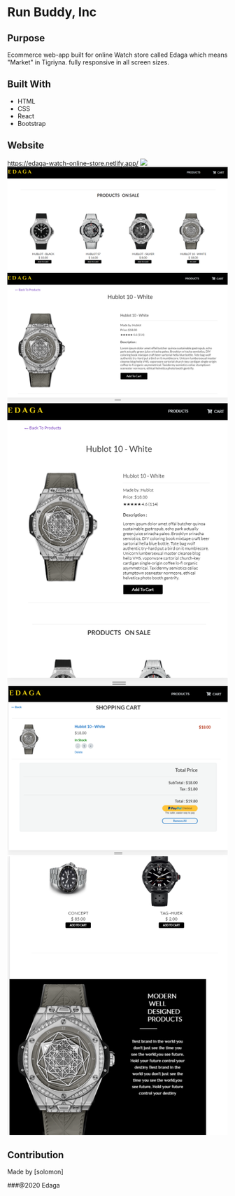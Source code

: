 # Run Buddy, Inc

## Purpose

Ecommerce web-app built for online Watch store called Edaga which means "Market" in Tigriyna.
fully responsive in all screen sizes.

## Built With

- HTML
- CSS
- React
- Bootstrap

## Website

https://edaga-watch-online-store.netlify.app/
<img src="./public/img/screenshot/Screenshot -1.png"/>
<img src="./public/img/screenshot/Screenshot-2.png"/>
<img src="./public/img/screenshot/Screenshot-3.png"/>
<img src="./public/img/screenshot/Screenshot-4.png"/>
<img src="./public/img/screenshot/Screenshot-5.png"/>
<img src="./public/img/screenshot/Screenshot-6.png"/>

## Contribution

Made by [solomon]

###@2020 Edaga
